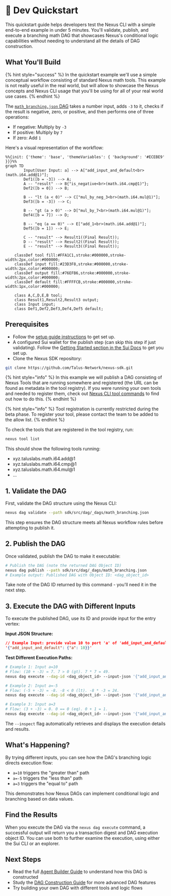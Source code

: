 # 💨 Dev Quickstart

This quickstart guide helps developers test the Nexus CLI with a simple end-to-end example in under 5 minutes. You'll validate, publish, and execute a branching math DAG that showcases Nexus's conditional logic capabilities without needing to understand all the details of DAG construction.

## What You'll Build

{% hint style="success" %}
In the quickstart example we'll use a simple conceptual workflow consisting of standard Nexus math tools. This example is not really useful in the real world, but will allow to showcase the Nexus concepts and Nexus CLI usage that you'll be using for all of your real world use cases.
{% endhint %}

The [`math_branching.json` DAG](https://github.com/Talus-Network/nexus-sdk/blob/main/sdk/src/dag/_dags/math_branching.json) takes a number input, adds `-3` to it, checks if the result is negative, zero, or positive, and then performs one of three operations:

- If negative: Multiply by `-3`
- If positive: Multiply by `7`
- If zero: Add `1`

Here's a visual representation of the workflow:

```mermaid
%%{init: {'theme': 'base', 'themeVariables': { 'background': '#ECEBE9' }}}%%
graph TD
        Input[User Input: a] --> A["add_input_and_default<br>(math.i64.add@1)"];
        Def1([b = -3]) --> A;
        A -- "result" --> B{"is_negative<br>(math.i64.cmp@1)"};
        Def2([b = 0]) --> B;
        
        B -- "lt (a < 0)" --> C["mul_by_neg_3<br>(math.i64.mul@1)"];
        Def3([b = -3]) --> C;
        
        B -- "gt (a > 0)" --> D["mul_by_7<br>(math.i64.mul@1)"];
        Def4([b = 7]) --> D;
        
        B -- "eq (a == 0)" --> E["add_1<br>(math.i64.add@1)"];
        Def5([b = 1]) --> E;
        
        C -- "result" --> Result1((Final Result));
        D -- "result" --> Result2((Final Result));
        E -- "result" --> Result3((Final Result));

    classDef tool fill:#FFA1C1,stroke:#000000,stroke-width:2px,color:#000000;
    classDef input fill:#23D3F8,stroke:#000000,stroke-width:2px,color:#000000;
    classDef output fill:#76EFB6,stroke:#000000,stroke-width:2px,color:#000000;
    classDef default fill:#FFFFCB,stroke:#000000,stroke-width:1px,color:#000000;
    
    class A,C,D,E,B tool;
    class Result1,Result2,Result3 output;
    class Input input;
    class Def1,Def2,Def3,Def4,Def5 default;
```

## Prerequisites

- Follow the [setup guide instructions](setup.md) to get set up.
- A configured Sui wallet for the publish step (can skip this step if just validating). Follow the [Getting Started section in the Sui Docs](https://docs.sui.io/guides/developer/getting-started) to get you set up.
- Clone the Nexus SDK repository:

```bash
git clone https://github.com/Talus-Network/nexus-sdk.git
```

{% hint style="info" %}
In this example we will publish a DAG consisting of Nexus Tools that are running somewhere and registered (the URL can be found as metadata in the tool registry). If you were running your own tools and needed to register them, check out [Nexus CLI tool commands](../cli.md#nexus-tool) to find out how to do this.
{% endhint %}

{% hint style="info" %}
Tool registration is currently restricted during the beta phase. To register your tool, please contact the team to be added to the allow list.
{% endhint %}

To check the tools that are registered in the tool registry, run:

```bash
nexus tool list
```

This should show the following tools running:

- xyz.taluslabs.math.i64.add@1
- xyz.taluslabs.math.i64.cmp@1
- xyz.taluslabs.math.i64.mul@1
- ...

## 1. Validate the DAG

First, validate the DAG structure using the Nexus CLI:

```bash
nexus dag validate --path sdk/src/dag/_dags/math_branching.json
```

This step ensures the DAG structure meets all Nexus workflow rules before attempting to publish it.

## 2. Publish the DAG

Once validated, publish the DAG to make it executable:

```bash
# Publish the DAG (note the returned DAG Object ID)
nexus dag publish --path sdk/src/dag/_dags/math_branching.json
# Example output: Published DAG with Object ID: <dag_object_id>
```

Take note of the DAG ID returned by this command - you'll need it in the next step.

## 3. Execute the DAG with Different Inputs

To execute the published DAG, use its ID and provide input for the entry vertex:

**Input JSON Structure:**

```json
// Example Input: provide value 10 to port 'a' of 'add_input_and_default'
'{"add_input_and_default": {"a": 10}}'
```

**Test Different Execution Paths:**

```bash
# Example 1: Input a=10
# Flow: (10 + -3) = 7. 7 > 0 (gt). 7 * 7 = 49.
nexus dag execute --dag-id <dag_object_id> --input-json '{"add_input_and_default": {"a": 10}}' --inspect

# Example 2: Input a=-5
# Flow: (-5 + -3) = -8. -8 < 0 (lt). -8 * -3 = 24.
nexus dag execute --dag-id <dag_object_id> --input-json '{"add_input_and_default": {"a": -5}}' --inspect

# Example 3: Input a=3
# Flow: (3 + -3) = 0. 0 == 0 (eq). 0 + 1 = 1.
nexus dag execute --dag-id <dag_object_id> --input-json '{"add_input_and_default": {"a": 3}}' --inspect
```

The `--inspect` flag automatically retrieves and displays the execution details and results.

## What's Happening?

By trying different inputs, you can see how the DAG's branching logic directs execution flow:

- `a=10` triggers the "greater than" path
- `a=-5` triggers the "less than" path
- `a=3` triggers the "equal to" path

This demonstrates how Nexus DAGs can implement conditional logic and branching based on data values.

## Find the Results

When you execute the DAG via the `nexus dag execute` command, a successful output will return you a transaction digest and DAG execution object ID. You can use both to further examine the execution, using either the Sui CLI or an explorer.

## Next Steps

- Read the full [Agent Builder Guide](math-branching-dag-builder.md) to understand how this DAG is constructed
- Study the [DAG Construction Guide](dag-construction.md) for more advanced DAG features
- Try building your own DAG with different tools and logic flows

<!-- Auto-update: 2025-10-19T08:31:59.061762 -->
